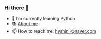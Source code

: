 ### Hi there 👋
- 🌱 I’m currently learning Python
- 📚 [About me](https://www.notion.so/Shin-HyeYoung-f4bdcabd5a084138a5edb0f6f76e81e8)
- 📫 How to reach me: hyshin_@naver.com

<!--
**hye0e/hye0e** is a ✨ _special_ ✨ repository because its `README.md` (this file) appears on your GitHub profile.

Here are some ideas to get you started:

- 🌱 I’m currently learning Python
- 📚 About me : https://www.notion.so/Shin-HyeYoung-f4bdcabd5a084138a5edb0f6f76e81e8
- 📫 How to reach me: hyshin_@naver.com
-->
